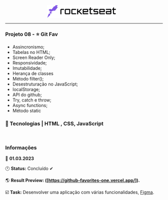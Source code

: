 
<div align="center">
<img width="220px" src="https://raw.githubusercontent.com/Rocketseat/awesome/master/assets/logo_rocketseat.png" alt="">&nbsp;&nbsp;&nbsp;
<img width="150px" src="https://www.rocketseat.com.br/_next/image?url=%2Fassets%2Flogos%2Fexplorer.svg&w=256&q=75"  alt="">
</div>

---
### Projeto 08 - ⭐ Git Fav
- Assincronismo;  
- Tabelas no HTML;  
- Screen Reader Only; 
- Responsividade; 
- Imutabilidade; 
- Herança de classes 
- Método filter();  
- Desestruturação no JavaScript;  
- localStorage;  
- API do github;  
- Try, catch e throw;
- Async functions;  
- Método static

<h3>
🧪 Tecnologias |  HTML , CSS, JavaScript 
</h3> 

</p>
<img  src="https://i.imgur.com/TrRnX6v.png"  alt="">

### Informações
📅 **01.03.2023**

🕛 **Status:** Concluído ✔

🌎 **Result Preview: ([https://github-favorites-one.vercel.app/]).**

☑️ **Task:** Desenvolver uma aplicação com várias funcionalidades, [Figma](https://www.figma.com/file/iCey0u5VLRrX55A4MjuilI/%5BDesafios-Explorer%5D-GitFav-(Copy)-(Copy)?node-id=104%3A48).
